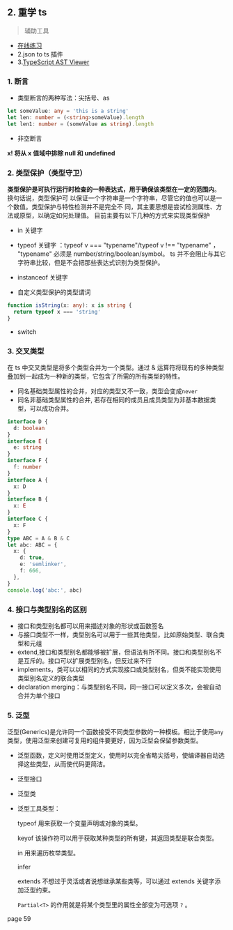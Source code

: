 ## 2. 重学 ts

> 辅助工具

- [在线练习](https://www.typescriptlang.org/play/)
- 2.json to ts 插件
- 3.[TypeScript AST Viewer](https://ts-ast-viewer.com/)

### 1. 断言

- 类型断言的两种写法：尖括号、as

```ts
let someValue: any = 'this is a string'
let len: number = (<string>someValue).length
let len1: number = (someValue as string).length
```

- 非空断言

**x! 将从 x 值域中排除 null 和 undefined**

### 2. 类型保护（类型守卫）

**类型保护是可执行运行时检查的一种表达式，用于确保该类型在一定的范围内**。 换句话说，类型保护可 以保证一个字符串是一个字符串，尽管它的值也可以是一个数值。类型保护与特性检测并不是完全不 同，其主要思想是尝试检测属性、方法或原型，以确定如何处理值。
目前主要有以下几种的方式来实现类型保护

- in 关键字
- typeof 关键字 ：typeof v === "typename"/typeof v !== "typename" ， "typename" 必须是 number/string/boolean/symbol。 ts 并不会阻止与其它字符串比较，但是不会把那些表达式识别为类型保护。

- instanceof 关键字
- 自定义类型保护的类型谓词

```ts
function isString(x: any): x is string {
  return typeof x === 'string'
}
```

- switch

### 3. 交叉类型

在 ts 中交叉类型是将多个类型合并为一个类型。通过 & 运算符将现有的多种类型叠加到一起成为一种新的类型，它包含了所需的所有类型的特性。

- 同名基础类型属性的合并，对应的类型又不一致，类型会变成`never`
- 同名非基础类型属性的合并, 若存在相同的成员且成员类型为非基本数据类型，可以成功合并。

```ts
interface D {
  d: boolean
}
interface E {
  e: string
}
interface F {
  f: number
}
interface A {
  x: D
}
interface B {
  x: E
}
interface C {
  x: F
}
type ABC = A & B & C
let abc: ABC = {
  x: {
    d: true,
    e: 'semlinker',
    f: 666,
  },
}
console.log('abc:', abc)
```

### 4. 接口与类型别名的区别

- 接口和类型别名都可以用来描述对象的形状或函数签名
- 与接口类型不一样，类型别名可以用于一些其他类型，比如原始类型、联合类型和元组
- extend,接口和类型别名都能够被扩展，但语法有所不同。接口和类型别名不是互斥的。接口可以扩展类型别名，但反过来不行
- implements，类可以以相同的方式实现接口或类型别名，但类不能实现使用类型别名定义的联合类型
- declaration merging：与类型别名不同，同一接口可以定义多次，会被自动合并为单个接口

### 5. 泛型

泛型(Generics)是允许同一个函数接受不同类型参数的一种模板。相比于使用`any`类型，使用泛型来创建可复用的组件要更好，因为泛型会保留参数类型。

- 泛型函数，定义时使用泛型定义，使用时以完全省略尖括号，使编译器自动选择这些类型，从而使代码更简洁。
- 泛型接口
- 泛型类
- 泛型工具类型：

  typeof 用来获取一个变量声明或对象的类型。

  keyof 该操作符可以用于获取某种类型的所有键，其返回类型是联合类型。

  in 用来遍历枚举类型。

  infer

  extends 不想过于灵活或者说想继承某些类等，可以通过 extends 关键字添加泛型约束。

  `Partial<T>` 的作用就是将某个类型里的属性全部变为可选项 `?` 。

page 59
